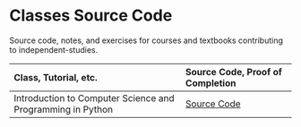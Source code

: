 # Classes Source Code

Source code, notes, and exercises for courses and textbooks contributing to independent-studies.

Class, Tutorial, etc. | Source Code, Proof of Completion
:-- | :--
Introduction to Computer Science and Programming in Python | [Source Code](https://github.com/Mootook/introduction-to-computer-science-and-programming-in-python)
